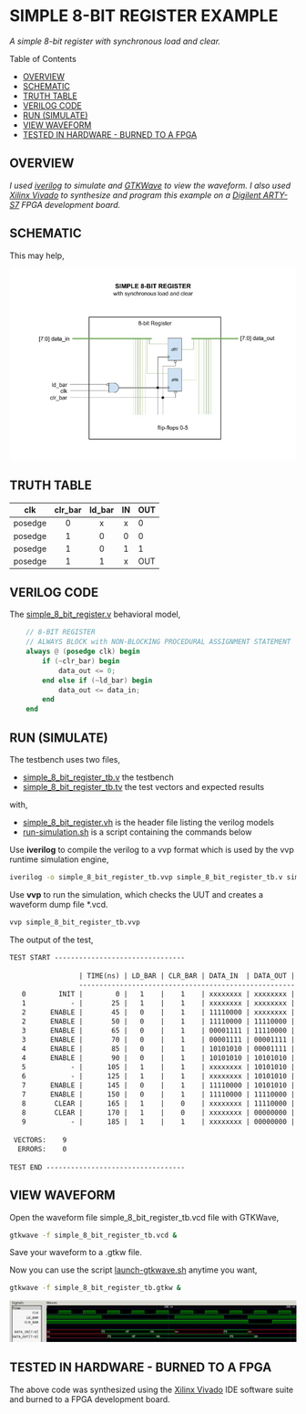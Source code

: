 # SIMPLE 8-BIT REGISTER EXAMPLE

_A simple 8-bit register with synchronous load and clear._

Table of Contents

* [OVERVIEW](https://github.com/JeffDeCola/my-verilog-examples/tree/master/sequential-logic/registers/simple_8_bit_register#overview)
* [SCHEMATIC](https://github.com/JeffDeCola/my-verilog-examples/tree/master/sequential-logic/registers/simple_8_bit_register#schematic)
* [TRUTH TABLE](https://github.com/JeffDeCola/my-verilog-examples/tree/master/sequential-logic/registers/simple_8_bit_register#truth-table)
* [VERILOG CODE](https://github.com/JeffDeCola/my-verilog-examples/tree/master/sequential-logic/registers/simple_8_bit_register#verilog-code)
* [RUN (SIMULATE)](https://github.com/JeffDeCola/my-verilog-examples/tree/master/sequential-logic/registers/simple_8_bit_register#run-simulate)
* [VIEW WAVEFORM](https://github.com/JeffDeCola/my-verilog-examples/tree/master/sequential-logic/registers/simple_8_bit_register#view-waveform)
* [TESTED IN HARDWARE - BURNED TO A FPGA](https://github.com/JeffDeCola/my-verilog-examples/tree/master/sequential-logic/registers/simple_8_bit_register#tested-in-hardware---burned-to-a-fpga)

## OVERVIEW

_I used
[iverilog](https://github.com/JeffDeCola/my-cheat-sheets/tree/master/hardware/tools/simulation/iverilog-cheat-sheet)
to simulate and
[GTKWave](https://github.com/JeffDeCola/my-cheat-sheets/tree/master/hardware/tools/simulation/gtkwave-cheat-sheet)
to view the waveform. I also used
[Xilinx Vivado](https://github.com/JeffDeCola/my-cheat-sheets/tree/master/hardware/tools/synthesis/xilinx-vivado-cheat-sheet)
to synthesize and program this example on a
[Digilent ARTY-S7](https://github.com/JeffDeCola/my-cheat-sheets/tree/master/hardware/development/fpga-development-boards/digilent-arty-s7-cheat-sheet)
FPGA development board._

## SCHEMATIC

This may help,

![IMAGE - simple-8-bit-register.jpg - IMAGE](../../../docs/pics/sequential-logic/simple-8-bit-register.jpg)

## TRUTH TABLE

| clk       | clr_bar | ld_bar | IN    | OUT    |
|:---------:|:-------:|:------:|:-----:|:-------|
| posedge   | 0       | x      | x     | 0      |
| posedge   | 1       | 0      | 0     | 0      |
| posedge   | 1       | 0      | 1     | 1      |
| posedge   | 1       | 1      | x     | OUT    |

## VERILOG CODE

The
[simple_8_bit_register.v](https://github.com/JeffDeCola/my-verilog-examples/blob/master/sequential-logic/registers/simple_8_bit_register/simple_8_bit_register.v)
behavioral model,

```verilog
    // 8-BIT REGISTER
    // ALWAYS BLOCK with NON-BLOCKING PROCEDURAL ASSIGNMENT STATEMENT
    always @ (posedge clk) begin
        if (~clr_bar) begin
            data_out <= 0;
        end else if (~ld_bar) begin
            data_out <= data_in;
        end
    end
```

## RUN (SIMULATE)

The testbench uses two files,

* [simple_8_bit_register_tb.v](https://github.com/JeffDeCola/my-verilog-examples/blob/master/sequential-logic/registers/simple_8_bit_register/simple_8_bit_register_tb.v)
  the testbench
* [simple_8_bit_register_tb.tv](https://github.com/JeffDeCola/my-verilog-examples/blob/master/sequential-logic/registers/simple_8_bit_register/simple_8_bit_register_tb.tv)
  the test vectors and expected results

with,

* [simple_8_bit_register.vh](https://github.com/JeffDeCola/my-verilog-examples/blob/master/sequential-logic/registers/simple_8_bit_register/simple_8_bit_register.vh)
  is the header file listing the verilog models
* [run-simulation.sh](https://github.com/JeffDeCola/my-verilog-examples/blob/master/sequential-logic/registers/simple_8_bit_register/run-simulation.sh)
  is a script containing the commands below

Use **iverilog** to compile the verilog to a vvp format
which is used by the vvp runtime simulation engine,

```bash
iverilog -o simple_8_bit_register_tb.vvp simple_8_bit_register_tb.v simple_8_bit_register.vh
```

Use **vvp** to run the simulation, which checks the UUT
and creates a waveform dump file *.vcd.

```bash
vvp simple_8_bit_register_tb.vvp
```

The output of the test,

```text
TEST START --------------------------------

                 | TIME(ns) | LD_BAR | CLR_BAR | DATA_IN  | DATA_OUT |
                 -----------------------------------------------------
   0        INIT |        0 |   1    |    1    | xxxxxxxx | xxxxxxxx |
   1           - |       25 |   1    |    1    | xxxxxxxx | xxxxxxxx |
   2      ENABLE |       45 |   0    |    1    | 11110000 | xxxxxxxx |
   2      ENABLE |       50 |   0    |    1    | 11110000 | 11110000 |
   3      ENABLE |       65 |   0    |    1    | 00001111 | 11110000 |
   3      ENABLE |       70 |   0    |    1    | 00001111 | 00001111 |
   4      ENABLE |       85 |   0    |    1    | 10101010 | 00001111 |
   4      ENABLE |       90 |   0    |    1    | 10101010 | 10101010 |
   5           - |      105 |   1    |    1    | xxxxxxxx | 10101010 |
   6           - |      125 |   1    |    1    | xxxxxxxx | 10101010 |
   7      ENABLE |      145 |   0    |    1    | 11110000 | 10101010 |
   7      ENABLE |      150 |   0    |    1    | 11110000 | 11110000 |
   8       CLEAR |      165 |   1    |    0    | xxxxxxxx | 11110000 |
   8       CLEAR |      170 |   1    |    0    | xxxxxxxx | 00000000 |
   9           - |      185 |   1    |    1    | xxxxxxxx | 00000000 |

 VECTORS:    9
  ERRORS:    0

TEST END ----------------------------------
```

## VIEW WAVEFORM

Open the waveform file simple_8_bit_register_tb.vcd file with GTKWave,

```bash
gtkwave -f simple_8_bit_register_tb.vcd &
```

Save your waveform to a .gtkw file.

Now you can use the script
[launch-gtkwave.sh](https://github.com/JeffDeCola/my-verilog-examples/blob/master/launch-GTKWave-script/launch-gtkwave.sh)
anytime you want,

```bash
gtkwave -f simple_8_bit_register_tb.gtkw &
```

![simple_8_bit_register-waveform.jpg](../../../docs/pics/sequential-logic/simple_8_bit_register-waveform.jpg)

## TESTED IN HARDWARE - BURNED TO A FPGA

The above code was synthesized using the
[Xilinx Vivado](https://github.com/JeffDeCola/my-cheat-sheets/tree/master/hardware/tools/synthesis/xilinx-vivado-cheat-sheet)
IDE software suite and burned to a FPGA development board.
